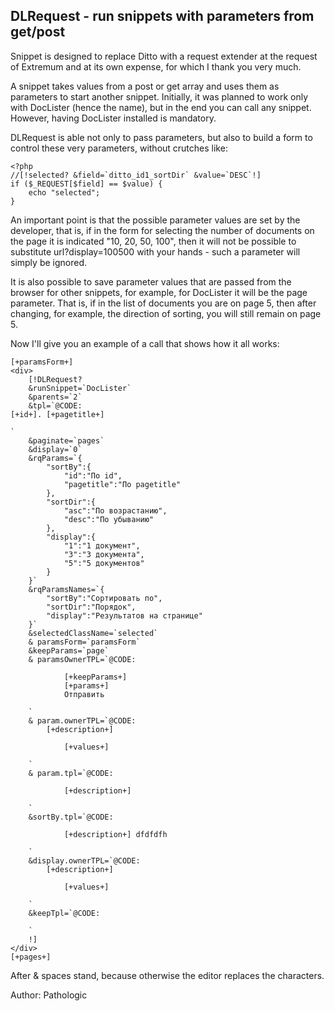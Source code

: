 ## DLRequest - run snippets with parameters from get/post
Snippet is designed to replace Ditto with a request extender at the request of Extremum and at its own expense, for which I thank you very much.

A snippet takes values from a post or get array and uses them as parameters to start another snippet. Initially, it was planned to work only with DocLister (hence the name), but in the end you can call any snippet. However, having DocLister installed is mandatory.

DLRequest is able not only to pass parameters, but also to build a form to control these very parameters, without crutches like:
```
<?php
//[!selected? &field=`ditto_id1_sortDir` &value=`DESC`!]
if ($_REQUEST[$field] == $value) {
	echo "selected"; 
}
```

An important point is that the possible parameter values are set by the developer, that is, if in the form for selecting the number of documents on the page it is indicated "10, 20, 50, 100", then it will not be possible to substitute url?display=100500 with your hands - such a parameter will simply be ignored.

It is also possible to save parameter values that are passed from the browser for other snippets, for example, for DocLister it will be the page parameter. That is, if in the list of documents you are on page 5, then after changing, for example, the direction of sorting, you will still remain on page 5.

Now I'll give you an example of a call that shows how it all works:
```
[+paramsForm+]
<div>
	[!DLRequest? 
	&runSnippet=`DocLister` 
	&parents=`2` 
	&tpl=`@CODE:
[+id+]. [+pagetitle+]

` 
	&paginate=`pages` 
	&display=`0` 
	&rqParams=`{
		"sortBy":{
			"id":"По id",
			"pagetitle":"По pagetitle"
		},
		"sortDir":{
			"asc":"По возрастанию",
			"desc":"По убыванию"
		},
		"display":{
			"1":"1 документ",
			"3":"3 документа",
			"5":"5 документов"
		}
	}`
	&rqParamsNames=`{
		"sortBy":"Сортировать по",
		"sortDir":"Порядок",
		"display":"Результатов на странице"
	}`
	&selectedClassName=`selected`
	& paramsForm=`paramsForm`
	&keepParams=`page`
	& paramsOwnerTPL=`@CODE:
		
			[+keepParams+]
			[+params+]
			Отправить
		
	`
	& param.ownerTPL=`@CODE:
		[+description+]
		
			[+values+]
		
	`
	& param.tpl=`@CODE:
		
			[+description+]
		
	`
	&sortBy.tpl=`@CODE:
		
			[+description+] dfdfdfh
		
	`
	&display.ownerTPL=`@CODE:
		[+description+]
		
			[+values+]
		
	`
	&keepTpl=`@CODE:
		
	`
	!]
</div>
[+pages+]
```
After & spaces stand, because otherwise the editor replaces the characters.

Author: Pathologic
